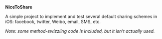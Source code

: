 **NiceToShare**

A simple project to implement and test several default sharing schemes in iOS: facebook, twitter, Weibo, email, SMS, etc. 

*Note: some method-swizzling code is included, but it isn't actually used.*


